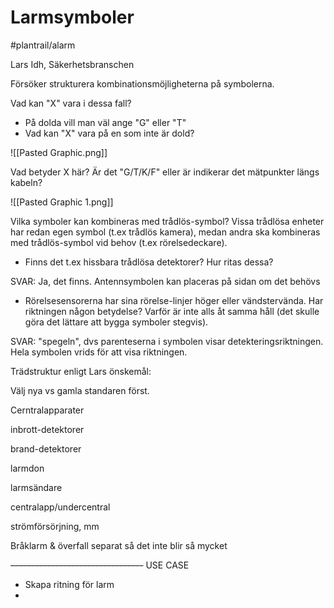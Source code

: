 # Larmsymboler

#plantrail/alarm

Lars Idh, Säkerhetsbranschen

Försöker strukturera kombinationsmöjligheterna på symbolerna.

Vad kan "X" vara i dessa fall?
* På dolda vill man väl ange "G" eller "T"
* Vad kan "X" vara på en som inte är dold?

![[Pasted Graphic.png]]



Vad betyder X här?
Är det "G/T/K/F" eller är indikerar det mätpunkter längs kabeln?

![[Pasted Graphic 1.png]]



Vilka symboler kan kombineras med trådlös-symbol?
Vissa trådlösa enheter har redan egen symbol (t.ex trådlös kamera), medan andra ska kombineras med trådlös-symbol vid behov (t.ex rörelsedeckare).

* Finns det t.ex hissbara trådlösa detektorer? Hur ritas dessa?

SVAR: Ja, det finns. Antennsymbolen kan placeras på sidan om det behövs

* Rörelsesensorerna har sina rörelse-linjer höger eller vändstervända. Har riktningen någon betydelse? Varför är inte alls åt samma håll (det skulle göra det lättare att bygga symboler stegvis). 

SVAR: "spegeln", dvs parenteserna i symbolen visar detekteringsriktningen. Hela symbolen vrids för att visa riktningen.



Trädstruktur enligt Lars önskemål:

Välj nya vs gamla standaren först.

Cerntralapparater

inbrott-detektorer

brand-detektorer

larmdon

larmsändare

centralapp/undercentral

strömförsörjning, mm

Bråklarm & överfall separat så det inte blir så mycket


~~---------------------------------~~
USE CASE

* Skapa ritning för larm
* 
